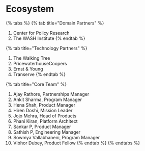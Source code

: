 # Ecosystem

{% tabs %}
{% tab title="Domain Partners" %}
1. Center for Policy Research
2. The WASH Institute
{% endtab %}

{% tab title="Technology Partners" %}
1. The Walking Tree
2. PricewaterhouseCoopers
3. Ernst & Young
4. Transerve
{% endtab %}

{% tab title="Core Team" %}
1. Ajay Rathore, Partnerships Manager
2. Ankit Sharma, Program Manager
3. Hena Shah, Product Manager
4. Hiren Doshi, Mission Leader
5. Jojo Mehra, Head of Products
6. Phani Kiran, Platform Architect
7. Sankar P, Product Manager
8. Sathish P, Engineering Manager
9. Sowmya Vallabhaneni, Program Manager
10. Vibhor Dubey, Product Fellow
{% endtab %}
{% endtabs %}
